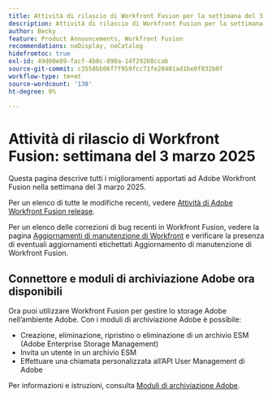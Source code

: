 ```yaml
---
title: Attività di rilascio di Workfront Fusion per la settimana del 3 marzo 2025
description: Attività di rilascio di Workfront Fusion per la settimana del 3 marzo 2025
author: Becky
feature: Product Announcements, Workfront Fusion
recommendations: noDisplay, noCatalog
hidefromtoc: true
exl-id: 49d60e89-facf-4b8c-890a-14f29268ccab
source-git-commit: c3558bb06f7f959fcc71fe20401ad1be0f032b0f
workflow-type: tm+mt
source-wordcount: '138'
ht-degree: 0%

---
```


# Attività di rilascio di Workfront Fusion: settimana del 3 marzo 2025

Questa pagina descrive tutti i miglioramenti apportati ad Adobe Workfront Fusion nella settimana del 3 marzo 2025.

Per un elenco di tutte le modifiche recenti, vedere [Attività di Adobe Workfront Fusion release](/help/workfront-fusion/fusion-product-releases/fusion-release-activity.md).

Per un elenco delle correzioni di bug recenti in Workfront Fusion, vedere la pagina [Aggiornamenti di manutenzione di Workfront](https://experienceleague.adobe.com/en/docs/workfront-known-issues/releases/current-updates) e verificare la presenza di eventuali aggiornamenti etichettati Aggiornamento di manutenzione di Workfront Fusion.

## Connettore e moduli di archiviazione Adobe ora disponibili

Ora puoi utilizzare Workfront Fusion per gestire lo storage Adobe nell’ambiente Adobe. Con i moduli di archiviazione Adobe è possibile:

* Creazione, eliminazione, ripristino o eliminazione di un archivio ESM (Adobe Enterprise Storage Management)
* Invita un utente in un archivio ESM
* Effettuare una chiamata personalizzata all’API User Management di Adobe

Per informazioni e istruzioni, consulta [Moduli di archiviazione Adobe](/help/workfront-fusion/references/apps-and-modules/adobe-connectors/adobe-storage-modules.md).
